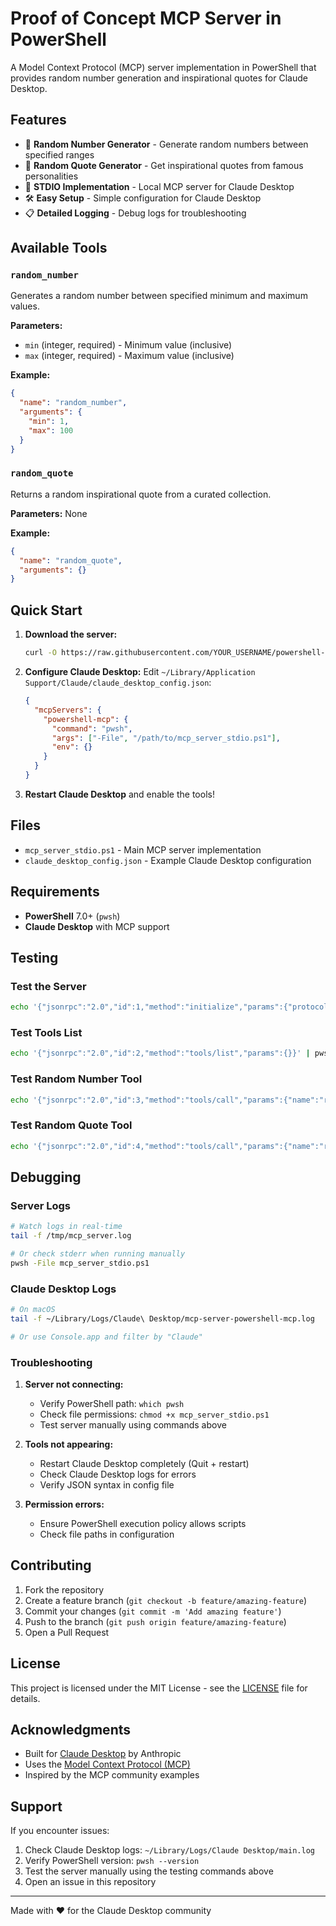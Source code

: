 # Proof of Concept MCP Server in PowerShell

A Model Context Protocol (MCP) server implementation in PowerShell that provides random number generation and inspirational quotes for Claude Desktop.

## Features

- 🎲 **Random Number Generator** - Generate random numbers between specified ranges
- 💭 **Random Quote Generator** - Get inspirational quotes from famous personalities
- 🔌 **STDIO Implementation** - Local MCP server for Claude Desktop
- 🛠️ **Easy Setup** - Simple configuration for Claude Desktop
- 📋 **Detailed Logging** - Debug logs for troubleshooting

## Available Tools

### `random_number`
Generates a random number between specified minimum and maximum values.

**Parameters:**
- `min` (integer, required) - Minimum value (inclusive)
- `max` (integer, required) - Maximum value (inclusive)

**Example:**
```json
{
  "name": "random_number",
  "arguments": {
    "min": 1,
    "max": 100
  }
}
```

### `random_quote`
Returns a random inspirational quote from a curated collection.

**Parameters:** None

**Example:**
```json
{
  "name": "random_quote",
  "arguments": {}
}
```

## Quick Start

1. **Download the server:**
   ```bash
   curl -O https://raw.githubusercontent.com/YOUR_USERNAME/powershell-mcp-server/main/mcp_server_stdio.ps1
   ```

2. **Configure Claude Desktop:**
   Edit `~/Library/Application Support/Claude/claude_desktop_config.json`:
   ```json
   {
     "mcpServers": {
       "powershell-mcp": {
         "command": "pwsh",
         "args": ["-File", "/path/to/mcp_server_stdio.ps1"],
         "env": {}
       }
     }
   }
   ```

3. **Restart Claude Desktop** and enable the tools!

## Files

- `mcp_server_stdio.ps1` - Main MCP server implementation
- `claude_desktop_config.json` - Example Claude Desktop configuration

## Requirements

- **PowerShell** 7.0+ (`pwsh`)
- **Claude Desktop** with MCP support

## Testing

### Test the Server
```bash
echo '{"jsonrpc":"2.0","id":1,"method":"initialize","params":{"protocolVersion":"2024-11-05","capabilities":{}}}' | pwsh -File mcp_server_stdio.ps1
```

### Test Tools List
```bash
echo '{"jsonrpc":"2.0","id":2,"method":"tools/list","params":{}}' | pwsh -File mcp_server_stdio.ps1
```

### Test Random Number Tool
```bash
echo '{"jsonrpc":"2.0","id":3,"method":"tools/call","params":{"name":"random_number","arguments":{"min":1,"max":100}}}' | pwsh -File mcp_server_stdio.ps1
```

### Test Random Quote Tool
```bash
echo '{"jsonrpc":"2.0","id":4,"method":"tools/call","params":{"name":"random_quote","arguments":{}}}' | pwsh -File mcp_server_stdio.ps1
```

## Debugging

### Server Logs
```bash
# Watch logs in real-time
tail -f /tmp/mcp_server.log

# Or check stderr when running manually
pwsh -File mcp_server_stdio.ps1
```

### Claude Desktop Logs
```bash
# On macOS
tail -f ~/Library/Logs/Claude\ Desktop/mcp-server-powershell-mcp.log

# Or use Console.app and filter by "Claude"
```

### Troubleshooting

1. **Server not connecting:**
   - Verify PowerShell path: `which pwsh`
   - Check file permissions: `chmod +x mcp_server_stdio.ps1`
   - Test server manually using commands above

2. **Tools not appearing:**
   - Restart Claude Desktop completely (Quit + restart)
   - Check Claude Desktop logs for errors
   - Verify JSON syntax in config file

3. **Permission errors:**
   - Ensure PowerShell execution policy allows scripts
   - Check file paths in configuration

## Contributing

1. Fork the repository
2. Create a feature branch (`git checkout -b feature/amazing-feature`)
3. Commit your changes (`git commit -m 'Add amazing feature'`)
4. Push to the branch (`git push origin feature/amazing-feature`)
5. Open a Pull Request

## License

This project is licensed under the MIT License - see the [LICENSE](LICENSE) file for details.

## Acknowledgments

- Built for [Claude Desktop](https://claude.ai/desktop) by Anthropic
- Uses the [Model Context Protocol (MCP)](https://modelcontextprotocol.io/)
- Inspired by the MCP community examples

## Support

If you encounter issues:

1. Check Claude Desktop logs: `~/Library/Logs/Claude Desktop/main.log`
2. Verify PowerShell version: `pwsh --version`
3. Test the server manually using the testing commands above
4. Open an issue in this repository

---

Made with ❤️ for the Claude Desktop community